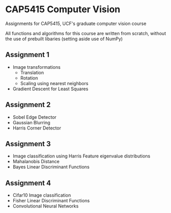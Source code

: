 # CAP5415 Computer Vision

Assignments for CAP5415, UCF's graduate computer vision course

All functions and algorithms for this course are written from scratch, without the use of prebuilt libaries (setting aside use of NumPy)

## Assignment 1
- Image transformations
  - Translation
  - Rotation
  - Scaling using nearest neighbors
- Gradient Descent for Least Squares

## Assignment 2
- Sobel Edge Detector
- Gaussian Blurring
- Harris Corner Detector

## Assignment 3
- Image classification using Harris Feature eigenvalue distributions
- Mahalanobis Distance
- Bayes Linear Discriminant Functions

## Assignment 4
- Cifar10 Image classification
- Fisher Linear Discriminant Functions
- Convolutional Neural Networks
